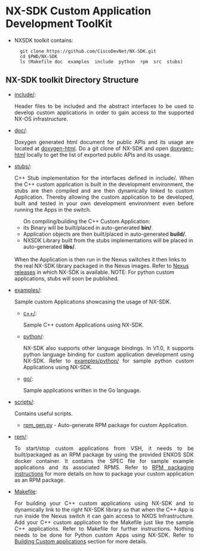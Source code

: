 # NX-SDK Custom Application Development ToolKit

 - NXSDK toolkit contains:
   ```
     git clone https://github.com/CiscoDevNet/NX-SDK.git
     cd $PWD/NX-SDK
     ls (Makefile doc  examples  include  python  rpm  src  stubs)
   ```

## NX-SDK toolkit Directory Structure
 - <a href="https://github.com/CiscoDevNet/NX-SDK/tree/master/include">include/</a>: <p align="justify"> Header files to be included and the abstract interfaces 
         to be used to develop custom applications in order to gain access to the supported NX-OS infrastructure. </p>
 - <a href="https://github.com/CiscoDevNet/NX-SDK/tree/master/doc">doc/</a>:       <p align="justify"> Doxygen generated html document for public APIs and its usage
         are located at <a href="https://github.com/CiscoDevNet/NX-SDK/blob/master/doc/html/annotated.html">doxygen-html</a>. Do a git clone 
         of NX-SDK and open <a href="https://github.com/CiscoDevNet/NX-SDK/blob/master/doc/html/annotated.html">doxygen-html</a> locally to get the list 
         of exported public APIs and its usage.</p>
 - <a href="https://github.com/CiscoDevNet/NX-SDK/tree/master/stubs">stubs/</a>: <p align="justify"> C++ Stub implementation for the interfaces defined in include/.
         When the C++ custom application is built in the development environment, the stubs are then compiled and are then dynamically linked to
         custom Application. Thereby allowing the custom application to be developed, built and tested in your own development environment even before running the Apps 
         in the switch. 
          <ul>On compiling/building the C++ Custom Application:
           <li> its Binary will be built/placed in auto-generated <b>bin/</b>. </li> 
           <li> Application objects are then built/placed in auto-generated <b>build/</b>.</li>
           <li> NXSDK Library built from the stubs implementations will be placed in auto-generated <b>libs/</b>. </li>
          </ul>  
         When the Application is then run in the Nexus switches it then links to the real NX-SDK library packaged in the Nexus
         images. Refer to <a href="https://github.com/CiscoDevNet/NX-SDK#release">Nexus releases</a> in which NX-SDK is available. NOTE: For python custom applications, stubs will soon be published.</p>
 - <a href="https://github.com/CiscoDevNet/NX-SDK/tree/master/examples">examples/</a>: <p align="justify"> Sample custom Applications showcasing the usage of NX-SDK.</p>
   - <a href="https://github.com/CiscoDevNet/NX-SDK/tree/master/examples/c++">c++/</a>: <p align="justify"> Sample C++ 
        custom Applications using NX-SDK. </p>
   - <a href="https://github.com/CiscoDevNet/NX-SDK/tree/master/examples/python">python/</a>: <p align="justify"> NX-SDK also supports other language bindings. In V1.0, it supports
        python language binding for custom application development using NX-SDK. Refer to <a href="https://github.com/CiscoDevNet/NX-SDK/tree/master/examples/python">examples/python/</a> for sample python 
        custom Applications using NX-SDK. </p>
   - <a href="https://github.com/CiscoDevNet/NX-SDK/tree/master/examples/go">go/</a>: <p align="justify">  Sample applications written in the Go language. </p>
  - <a href="https://github.com/CiscoDevNet/NX-SDK/tree/master/scripts">scripts/</a>: <p align="justify"> Contains useful scripts. 
    - <a href="https://github.com/CiscoDevNet/NX-SDK/blob/master/scripts/rpm_gen.py">rpm_gen.py</a> - Auto-generate RPM package for custom Application. </p>
 - <a href="https://github.com/CiscoDevNet/NX-SDK/tree/master/rpm">rpm/</a>: <p align="justify"> To start/stop custom applications from VSH, it needs to be built/packaged
     as an RPM package by using the provided ENXOS SDK docker container. It contains the SPEC file for sample example applications and its associated RPMS.
     Refer to <a href="https://github.com/CiscoDevNet/NX-SDK#4-packaging-custom-application">RPM packaging instructions</a> for more details on how to package your custom application as an RPM package.</p>
 - <a href="https://github.com/CiscoDevNet/NX-SDK/tree/master/Makefile">Makefile</a>: <p align="justify"> For building your C++ custom applications using NX-SDK and
      to dynamically link to the right NX-SDK library so that when the C++ App is run inside the Nexus switch it can gain access to NXOS Infrastructure.
      Add your C++ custom application to the Makefile just like the sample C++ applications.
      Refer to Makefile for further instructions. Nothing needs to be done for Python custom Apps using NX-SDK.
      Refer to <a href="https://github.com/CiscoDevNet/NX-SDK#2-building-custom-applications">Building Custom applications</a> section         for more details.</p>
 
